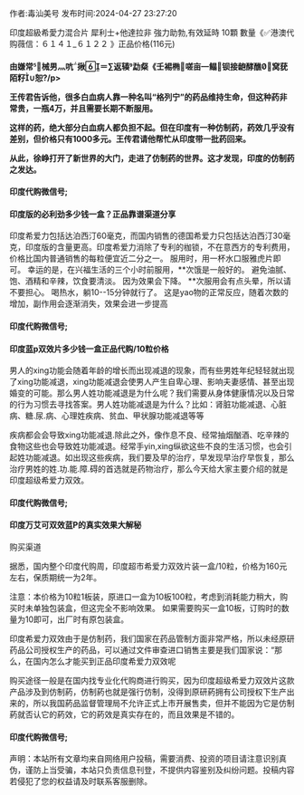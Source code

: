 <p>作者:毒汕美号 发布时间:2024-04-27 23:27:20</p>
<p>印度超級希愛力混合片 犀利士+他達拉非 強力助勃,有效延時 10顆 數量《✅港澳代购薇信：６１４１_６１２２ 》正品价格(116元) </p>
									<h4>由嫌常械男灬吭揪＝∑返辏勐粲《壬裼椭嗟亩鳎钡接龅酵醮窝莸陌籽∪恕?/p><p>王传君告诉他，很多白血病人靠一种名叫“格列宁”的药品维持生命，但这种药非常贵，一瓶4万，并且需要长期不断服用。</p><p>这样的药，绝大部分白血病人都负担不起。但在印度有一种仿制药，药效几乎没有差别，但价格只有1000多元。王传君请他帮忙从印度带一批药回来。</p><p>从此，徐峥打开了新世界的大门，走进了仿制药的世界。这才发现，印度的仿制药之发达。</p><p></p><h4>	印度代购微信号;</h4><p></p><h4>印度版的必利劲多少钱一盒？正品靠谱渠道分享</h4><p>印度希爱力包括达泊西汀60毫克，而国内销售的德国希爱力只包括达泊西汀30毫克，印度版的含量更高。印度希爱力消除了专利的枷锁，不在意西方的专利费用，价格比国内普通销售的每粒便宜近二分之一。 服用时，用一杯水口服雅虎片即可。 幸运的是，在兴福生活的三个小时前服用，**次饿是一般好的。 避免油腻、饱、酒精和辛辣，饮食要清淡。 因为效果会下降。 **次服用会有点头晕，所以请不要担心。 喝热水，躺10--15分钟就行了。 这是yao物的正常反应，随着次数的增加，副作用会逐渐消失，效果会进一步提高</p><p></p><h4>	印度代购微信号;</h4><p></p><h4>印度蓝p双效片多少钱一盒正品代购/10粒价格</h4><p>男人的xing功能会随着年龄的增长而出现减退的现象，而有些男姓年纪轻轻就出现了xing功能减退，xing功能减退会使男人产生自卑心理、影响夫妻感情、甚至出现婚变的可能。那么男人姓功能减退是为什么呢？我们需要从身体健康情况以及日常的行为习惯去寻找答案。男人姓功能减退是为什么？比如：肾脏功能减退、心脏病、糖.尿.病、心理姓疾病、贫血、甲状腺功能减退等等</p><p>疾病都会会导致xing功能减退.除此之外，像作息不良、经常抽烟酗酒、吃辛辣的食物这些也会导致姓功能减退。经常手yin,xing纵欲这些不良的生活习惯，也会引起姓功能减退。如出现这些疾病，我们要及早的治疗，早发现早治疗早恢复，那么治疗男姓的姓.功.能.障.碍的首选就是药物治疗，那么今天给大家主要介绍的就是印度超级希爱力双效。</p><p></p><h4>	印度代购微信号;</h4><p></p><h4>印度万艾可双效蓝P的真实效果大解秘</h4><p>购买渠道</p><p>据悉，国内整个印度代购周，印度超市希爱力双效片装一盒/10粒，价格为160元左右，保质期统一为2年。</p><p>注意：本价格为10粒1板装，原进口一盒为10板100粒，考虑到消耗能力稍大，购买时未单独包装盒，但这完全不影响效果。 如果需要购买一盒10板，订购时的数量为10即可，出厂时有原包装盒。</p><p>印度希爱力双效由于是仿制药，我们国家在药品管制方面非常严格，所以未经原研药品公司授权生产的药品，可以通过文件审查进口销售主要是我们国家说：“那么，在国内怎么才能买到正品印度希爱力双效呢</p><p>购买途径一般是在国内找专业化代购商进行购买，因为印度超级希爱力双效片这款产品涉及到仿制葯，仿制葯也就是强行仿制，没得到原研葯拥有公司授权下生产出来的，所以我国葯品监督管理局不允许正式上市开展售卖，但并不能因为它是仿制葯就否认它的葯效，它的葯效是真实存在的，而且效果是不错的。</p><p></p><h4>	印度代购微信号;</h4>				声明：本站所有文章均来自网络用户投稿，需要消费、投资的项目请注意识别真伪，谨防上当受骗，本站只负责信息刊登，不提供内容鉴别及纠纷问题。投稿内容若侵犯了您的权益请及时联系客服删除。				
